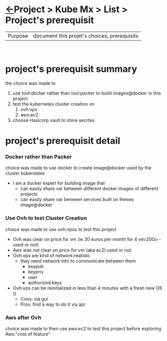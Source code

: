 <head><link rel="stylesheet" href="../../../../md.css"/><script src="../../../../md.js"></script></head>


[//]: #(Reference)
[Repo_Readme]:    ../README.md

# [&larr;][Repo_Readme]Project > Kube Mx > List > Project's prerequisit
|||
|-|-|
|Purpose|document this projet's choices, prerequisits|
<br>


# project's prerequisit summary
the choice was made to 
  1. use tool:docker rather than tool:packer to build images@docker in this project
  1. test the kubernetes cluster creation on
     1. ovh:vps
     1. aws:ec2
  1. choose Hasicorp vault to store secrtes   


# project's prerequisit detail

### Docker rather than Packer
choice was made to use docker to create image@docker used by the cluster kubernetes
- I am a docker expert for building image that
  - can easily share var between different docker images of different projects
  - can easily share var between services built on theses image@docker

### Use Ovh to test Cluster Creation
choice was made to use ovh:vpos to test this project 
- Ovh was clear on price for vm (ie 30 euros per month for 4 vm:20Go - used or not)
- Aws was not clear on price for vm (aka ec2) used or not
- Ovh:vps are kind of network:realistic 
  - they need network info to communicate between them
    - keypub
    - keypriv
    - user
    - authorized keys
- Ovh:vps can be reinitialized in less than 4 minutes with a fresh new OS ()
  - Cons: via gui
  - Pros: find a way to do it via api

### Aws after Ovh
choice was made to then use aws:ec2 to test this project before exploring Aws:"cost of feature"

